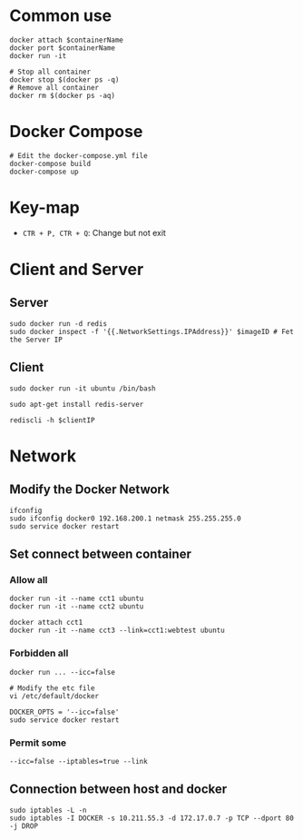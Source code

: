 # Common use
```shell
docker attach $containerName
docker port $containerName
docker run -it

# Stop all container
docker stop $(docker ps -q)
# Remove all container
docker rm $(docker ps -aq)
```

# Docker Compose
```shell
# Edit the docker-compose.yml file
docker-compose build
docker-compose up
```

# Key-map
* `CTR + P, CTR + Q`: Change but not exit

# Client and Server
## Server
```shell
sudo docker run -d redis
sudo docker inspect -f '{{.NetworkSettings.IPAddress}}' $imageID # Fet the Server IP
```

## Client
```shell
sudo docker run -it ubuntu /bin/bash

sudo apt-get install redis-server

rediscli -h $clientIP
```

# Network
## Modify the Docker Network
```shell
ifconfig
sudo ifconfig docker0 192.168.200.1 netmask 255.255.255.0
sudo service docker restart
```
## Set connect between container
### Allow all
```shell
docker run -it --name cct1 ubuntu
docker run -it --name cct2 ubuntu

docker attach cct1
docker run -it --name cct3 --link=cct1:webtest ubuntu

```
### Forbidden all
```shell
docker run ... --icc=false
```
```shell
# Modify the etc file
vi /etc/default/docker

DOCKER_OPTS = '--icc=false'
sudo service docker restart
```

### Permit some
```shell
--icc=false --iptables=true --link
```

##  Connection between host and docker
```shell
sudo iptables -L -n
sudo iptables -I DOCKER -s 10.211.55.3 -d 172.17.0.7 -p TCP --dport 80 -j DROP
```
